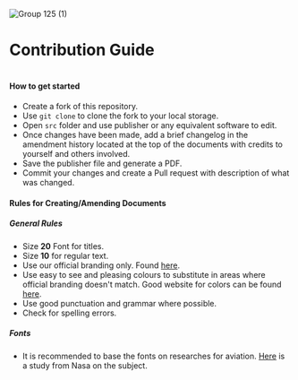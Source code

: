![Group 125 (1)](https://user-images.githubusercontent.com/70079939/144690171-2121c160-c62d-4607-989d-059cf5df9b26.png)

# Contribution Guide
#
#### How to get started
- Create a fork of this repository.
- Use ```git clone``` to clone the fork to your local storage.
- Open ```src``` folder and use publisher or any equivalent software to edit.
- Once changes have been made, add a brief changelog in the amendment history located at the top of the documents with credits to yourself and others involved.
- Save the publisher file and generate a PDF. 
- Commit your changes and create a Pull request with description of what was changed.

#### Rules for Creating/Amending Documents
##### General Rules
- Size **20** Font for titles.
- Size **10** for regular text.
- Use our official branding only. Found [here](https://github.com/flybywiresim/fbw-branding).
- Use easy to see and pleasing colours to substitute in areas where official branding doesn't match. Good website for colors can be found [here](https://flatuicolors.com/).
- Use good punctuation and grammar where possible.
- Check for spelling errors.

##### Fonts
- It is recommended to base the fonts on researches for aviation. [Here](https://ti.arc.nasa.gov/m/profile/adegani/Flight-Deck_Documentation.pdf) is a study from Nasa on the subject. 
